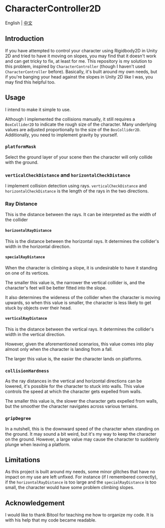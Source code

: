 # CharacterController2D
English | [中文](README_ch.md)

## Introduction

If you have attempted to control your character using Rigidbody2D in Unity 2D and tried to have it moving on slopes, you may find that it doesn't work and can get tricky to fix, at least for me. This repository is my solution to this problem, inspired by `CharacterController` (though I haven't used `CharacterController` before). Basically, it's built around my own needs, but if you're banging your head against the slopes in Unity 2D like I was, you may find this helpful too.


## Usage
I intend to make it simple to use.

Although I implemented the collisions manually, it still requires a `BoxCollider2D` to indicate the rough size of the character. Many underlying values are adjusted proportionally to the size of the `BosCollider2D`. Additionally, you need to implement gravity by yourself.


### `platformMask`
Select the ground layer of your scene then the character will only collide with the ground.

### `verticalCheckDistance` and `horizontalCheckDistance`
I implement collision detection using rays. `verticalCheckDistance` and `horizontalCheckDistance` is the length of the rays in the two directions.

### Ray Distance
This is the distance between the rays. It can be interpreted as the width of the collider

#### `horizontalRayDistance`
This is the distance between the horizontal rays. It determines the collider's width in the horizontal direction.

#### `specialRayDistance`
When the character is climbing a slope, it is undesirable to have it standing on one of its vertices.

The smaller this value is, the narrower the vertical collider is, and the character's feet will be better fitted into the slope.

It also determines the wideness of the collider when the character is moving upwards, so when this value is smaller, the character is less likely to get stuck by objects over their head.

#### `verticalRayDistance`
This is the distance between the vertical rays. It determines the collider's width in the vertical direction.

However, given the aforementioned scenarios, this value comes into play almost only when the character is landing from a fall.

The larger this value is, the easier the character lands on platforms.

### `collisionHardness`
As the ray distances in the vertical and horizontal directions can be lowered, it's possible for the character to stuck into walls. This value controls the speed at which the character gets expelled from walls.

The smaller this value is, the slower the character gets expelled from walls, but the smoother the character navigates across various terrains.

### `gripDegree`
In a nutshell, this is the downward speed of the character when standing on the ground. It may sound a bit weird, but it's my way to keep the character on the ground. However, a large value may cause the character to suddenly plunge when leaving a platform.

## Limitations
As this project is built around my needs, some minor glitches that have no impact on my use are left unfixed. For instance (if I remembered correctly), if the `horizontalRayDistance` is too large and the `specialRayDistance` is too small, the character would have some problem climbing slopes.

## Acknowledgement
I would like to thank Bitool for teaching me how to organize my code. It is with his help that my code became readable.